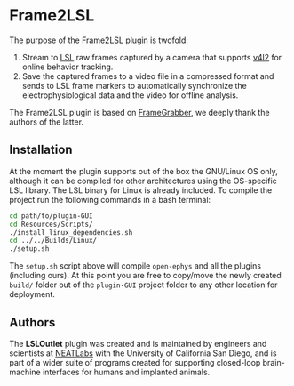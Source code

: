 # Frame2LSL

The purpose of the Frame2LSL plugin is twofold:
1. Stream to [LSL](https://github.com/sccn/labstreaminglayer) raw frames captured by a camera that supports [v4l2](http://linuxtv.org/downloads/v4l-dvb-apis/) for online  behavior tracking.
2. Save the captured frames to a video file in a compressed format and sends to LSL frame markers to automatically synchronize the electrophysiological data and the video for offline analysis.

The Frame2LSL plugin is based on [FrameGrabber](https://github.com/arnefmeyer/FrameGrabberPlugin), we deeply thank the authors of the latter.

## Installation ##
At the moment the plugin supports out of the box the GNU/Linux OS only, although
it can be compiled for other architectures using the OS-specific LSL library. The
LSL binary for Linux is already included. To compile the project run the following commands in a bash terminal:
```bash
cd path/to/plugin-GUI
cd Resources/Scripts/
./install_linux_dependencies.sh
cd ../../Builds/Linux/
./setup.sh
```
The `setup.sh` script above will compile `open-ephys` and all the plugins (including ours). At this point you are free to copy/move the newly created `build/` folder out of the `plugin-GUI` project folder to any other location for deployment.  

## Authors ##
The **LSLOutlet** plugin was created and is maintained by engineers and scientists at [NEATLabs](http://neatlabs.ucsd.edu/index.html) with the University of California San Diego, and is part of a wider suite of programs created for supporting closed-loop brain-machine interfaces for humans and implanted animals.
